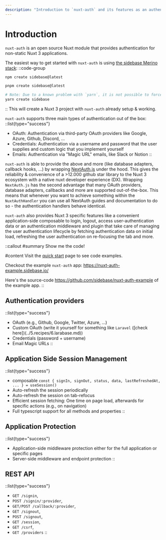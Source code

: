 ```yaml
---
description: "Introduction to `nuxt-auth` and its features as an authentication module for your Vue / Nuxt 3 application."
---
```


# Introduction

`nuxt-auth` is an open source Nuxt module that provides authentication for non-static Nuxt 3 applications.

The easiest way to get started with `nuxt-auth` is using [the sidebase Merino stack](/sidebase):
::code-group
```bash [npm]
npm create sidebase@latest
```
```bash [pnpm]
pnpm create sidebase@latest
```
```bash [yarn]
# Note: Due to a known problem with `yarn`, it is not possible to force yarn to always use `@latest`: https://github.com/yarnpkg/yarn/issues/6587
yarn create sidebase
```
::
This will create a Nuxt 3 project with `nuxt-auth` already setup & working.

`nuxt-auth` supports three main types of authentication out of the box:
::list{type="success"}
- OAuth: Authentication via third-party OAuth providers like Google, Azure, Github, Discord, ...
- Credentials: Authentication via a username and password that the user supplies and custom logic that you implement yourself
- Emails: Authentication via "Magic URL" emails, like Slack or Notion
::

`nuxt-auth` is able to provide the above and more (like database adapters, callback hooks, ...) by wrapping [NextAuth.js](https://github.com/nextauthjs/next-auth) under the hood. This gives the reliability & convenience of a >12.000 github star library to the Nuxt 3 ecosystem with a native nuxt developer experience (DX). Wrapping `NextAuth.js` has the second advantage that many OAuth providers, database adapters, callbacks and more are supported out-of-the-box. This means that whenever you want to achieve something within the `NuxtAuthHandler` you can use all NextAuth guides and documentation to do so - the authentication handlers behave identical.

`nuxt-auth` also provides Nuxt 3 specific features like a convenient application-side composable to login, logout, access user-authentication data or an authentication middleware and plugin that take care of managing the user authentication lifecycle by fetching authentication data on initial load, refreshing the user authentication on re-focusing the tab and more.

::callout
#summary
Show me the code!

#content
Visit the [quick start](/nuxt-auth/getting-started/quick-start) page to see code examples.

Checkout the example `nuxt-auth` app: https://nuxt-auth-example.sidebase.io/

Here's the source-code https://github.com/sidebase/nuxt-auth-example of the example app.
::

##  Authentication providers

::list{type="success"}
- OAuth (e.g., Github, Google, Twitter, Azure, ...)
- Custom OAuth (write it yourself for something like `Laravel` ([check here])(../5.recipes/6.larabase.md))
- Credentials (password + username)
- Email Magic URLs
::

## Application Side Session Management

::list{type="success"}
- composable `const { signIn, signOut, status, data, lastRefreshedAt, ... } = useSession()`
- Auto-refresh the session periodically
- Auto-refresh the session on tab-refocus
- Efficient session fetching: One time on page load, afterwards for specific actions (e.g., on navigation)
- Full typescript support for all methods and properties
::

## Application Protection

::list{type="success"}
- Application-side middleware protection either for the full application or specific pages
- Server-side middleware and endpoint protection
::

## REST API

::list{type="success"}
- `GET /signin`,
- `POST /signin/:provider`,
- `GET/POST /callback/:provider`,
- `GET /signout`,
- `POST /signout`,
- `GET /session`,
- `GET /csrf`,
- `GET /providers`
::
